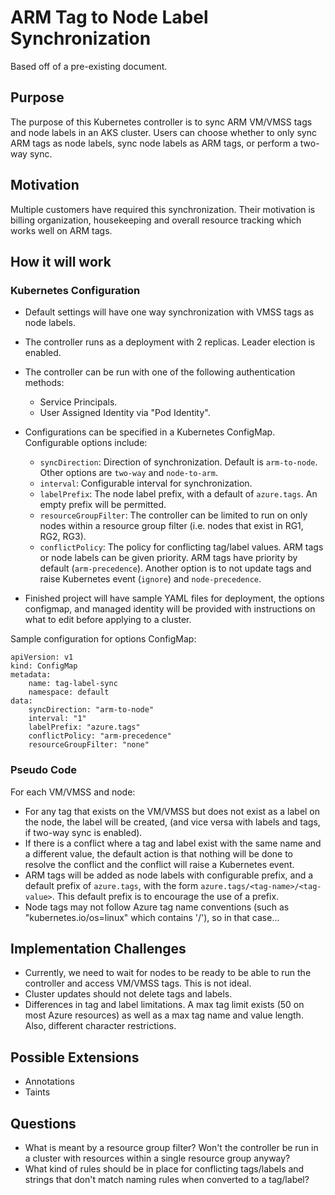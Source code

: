 # ARM Tag to Node Label Synchronization

Based off of a pre-existing document.

## Purpose

The purpose of this Kubernetes controller is to sync ARM VM/VMSS tags and node labels in an AKS cluster.
Users can choose whether to only sync ARM tags as node labels, sync node labels as ARM tags,
or perform a two-way sync.

## Motivation

Multiple customers have required this synchronization.
Their motivation is billing organization, housekeeping and overall resource tracking which works well on ARM tags.

## How it will work

### Kubernetes Configuration

- Default settings will have one way synchronization with VMSS tags as node labels.

- The controller runs as a deployment with 2 replicas. Leader election is enabled.

- The controller can be run with one of the following authentication methods:
    - Service Principals.
    - User Assigned Identity via "Pod Identity".

- Configurations can be specified in a Kubernetes ConfigMap. Configurable options include:
    - `syncDirection`: Direction of synchronization. Default is `arm-to-node`. Other options are `two-way` and `node-to-arm`.
    - `interval`: Configurable interval for synchronization.
    - `labelPrefix`: The node label prefix, with a default of `azure.tags`. An empty prefix will be permitted.
    - `resourceGroupFilter`: The controller can be limited to run on only nodes within a resource group filter (i.e. nodes that exist in RG1, RG2, RG3).
    - `conflictPolicy`: The policy for conflicting tag/label values. ARM tags or node labels can be given priority. ARM tags have priority by default (`arm-precedence`). Another option is to not update tags and raise Kubernetes event (`ignore`) and `node-precedence`. 

- Finished project will have sample YAML files for deployment, the options configmap, and managed identity will be provided with instructions on what to edit before applying to a cluster.

Sample configuration for options ConfigMap:

```
apiVersion: v1
kind: ConfigMap
metadata:
    name: tag-label-sync
    namespace: default
data:
    syncDirection: "arm-to-node"
    interval: "1"
    labelPrefix: "azure.tags"
    conflictPolicy: "arm-precedence"
    resourceGroupFilter: "none"
```

### Pseudo Code

For each VM/VMSS and node:
- For any tag that exists on the VM/VMSS but does not exist as a label on the node, the label will be created, (and vice versa with labels and tags, if two-way sync is enabled).
- If there is a conflict where a tag and label exist with the same name and a different value,
      the default action is that nothing will be done to resolve the conflict and the conflict will raise a Kubernetes
      event.
- ARM tags will be added as node labels with configurable prefix, and a default prefix of `azure.tags`, with the form 
    `azure.tags/<tag-name>/<tag-value>`. This default prefix is to encourage the use of a prefix.
- Node tags may not follow Azure tag name conventions (such as "kubernetes.io/os=linux" which contains '/'),
    so in that case...

## Implementation Challenges

- Currently, we need to wait for nodes to be ready to be able to run the controller and access VM/VMSS tags. This is not ideal.
- Cluster updates should not delete tags and labels.
- Differences in tag and label limitations. A max tag limit exists (50 on most Azure resources) as well as a max tag name and value length. Also, different character restrictions.

## Possible Extensions

- Annotations
- Taints

## Questions

- What is meant by a resource group filter? Won't the controller be run in a cluster with resources within a single resource group anyway?
- What kind of rules should be in place for conflicting tags/labels and strings that don't match naming rules when converted to a tag/label?
